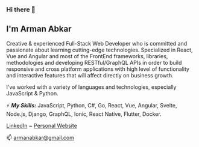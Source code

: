 ### Hi there 👋
## I'm Arman Abkar
 
Creative & experienced Full-Stack Web Developer who is committed and passionate about learning cutting-edge technologies. Specialized in React, Vue and Angular and most of the FrontEnd frameworks, libraries, methodologies and developing RESTful/GraphQL APIs in order to build responsive and cross platform applications with high level of functionality and interactive features that will affect directly on business growth.

I've worked with a variety of languages and technologies, especially JavaScript & Python.

⚡ ***My Skills:***
JavaScript, Python, C#, Go, React, Vue, Angular, Svelte, Node.js, Django, GraphQL, Ionic, React Native, Flutter, Docker.

[LinkedIn](https://www.linkedin.com/in/armanabkar/) ~ [Personal Website](https://armanabkar.ir/)

📫 armanabkar@gmail.com

<!--
**armanabkar/armanabkar** is a ✨ _special_ ✨ repository because its `README.md` (this file) appears on your GitHub profile.

Here are some ideas to get you started:

- 🔭 I’m currently working on ...
- 🌱 I’m currently learning ...
- 👯 I’m looking to collaborate on ...
- 🤔 I’m looking for help with ...
- 💬 Ask me about ...
- 📫 How to reach me: ...
- 😄 Pronouns: ...
- ⚡ Fun fact: ...
-->

